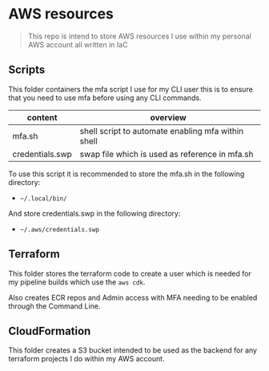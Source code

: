 # AWS resources

> This repo is intend to store AWS resources I use within my personal AWS
> account all written in IaC

## Scripts

This folder containers the mfa script I use for my CLI user this is to ensure
that you need to use mfa before using any CLI commands.

| content         | overview                                           |
| --------------- | -------------------------------------------------- |
| mfa.sh          | shell script to automate enabling mfa within shell |
| credentials.swp | swap file which is used as reference in mfa.sh     |

To use this script it is recommended to store the mfa.sh in the following
directory:

-   `~/.local/bin/`

And store credentials.swp in the following directory:

-   `~/.aws/credentials.swp`

## Terraform

This folder stores the terraform code to create a user which is needed for my
pipeline builds which use the `aws cdk`.

Also creates ECR repos and Admin access with MFA needing to be enabled through
the Command Line.

## CloudFormation

This folder creates a S3 bucket intended to be used as the backend for any
terraform projects I do within my AWS account.
